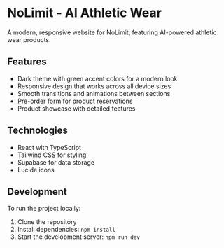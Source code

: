 # NoLimit - AI Athletic Wear

A modern, responsive website for NoLimit, featuring AI-powered athletic wear products.

## Features

- Dark theme with green accent colors for a modern look
- Responsive design that works across all device sizes
- Smooth transitions and animations between sections
- Pre-order form for product reservations
- Product showcase with detailed features

## Technologies

- React with TypeScript
- Tailwind CSS for styling
- Supabase for data storage
- Lucide icons

## Development

To run the project locally:

1. Clone the repository
2. Install dependencies: `npm install`
3. Start the development server: `npm run dev` 